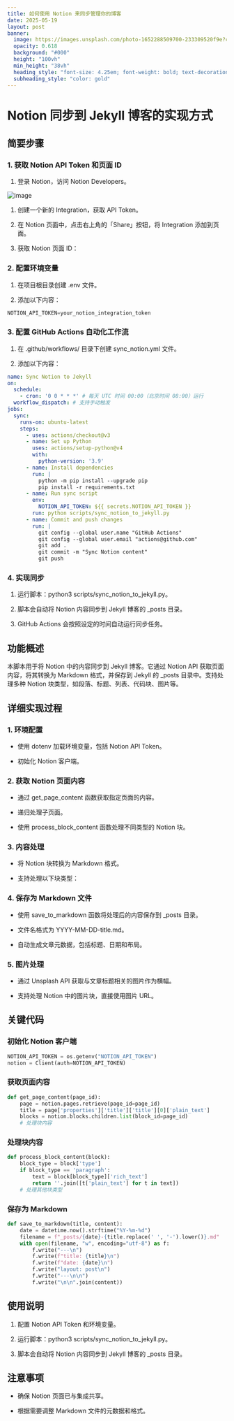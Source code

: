 ```yaml
---
title: 如何使用 Notion 来同步管理你的博客
date: 2025-05-19
layout: post
banner:
  image: https://images.unsplash.com/photo-1652288509700-233309520f9e?crop=entropy&cs=tinysrgb&fit=max&fm=jpg&ixid=M3w2OTIwMzJ8MHwxfHJhbmRvbXx8fHx8fHx8fDE3NDc2MTk1MDJ8&ixlib=rb-4.1.0&q=80&w=1080
  opacity: 0.618
  background: "#000"
  height: "100vh"
  min_height: "38vh"
  heading_style: "font-size: 4.25em; font-weight: bold; text-decoration: underline"
  subheading_style: "color: gold"
---
```


# Notion 同步到 Jekyll 博客的实现方式

## 简要步骤

### 1. 获取 Notion API Token 和页面 ID

1. 登录 Notion，访问 Notion Developers。

![image](https://prod-files-secure.s3.us-west-2.amazonaws.com/a7a0cc5a-89b9-4cda-8686-1fba0ca52f40/d19c1afe-dea5-4312-9333-786b0ba83054/image.png?X-Amz-Algorithm=AWS4-HMAC-SHA256&X-Amz-Content-Sha256=UNSIGNED-PAYLOAD&X-Amz-Credential=ASIAZI2LB466X7MAJ6ND%2F20250519%2Fus-west-2%2Fs3%2Faws4_request&X-Amz-Date=20250519T015142Z&X-Amz-Expires=3600&X-Amz-Security-Token=IQoJb3JpZ2luX2VjEMj%2F%2F%2F%2F%2F%2F%2F%2F%2F%2FwEaCXVzLXdlc3QtMiJHMEUCIQDmkohGRwIGNieBrMIDnwJgtSedIAeNIwApZe2O5b4gpwIgCm4fKfDPWDVXw6FksSgUena52osijUE188KlmYBssWMqiAQIgf%2F%2F%2F%2F%2F%2F%2F%2F%2F%2FARAAGgw2Mzc0MjMxODM4MDUiDHBzTWzGX92e9mS91ircA9WN0AUgxHP%2B9W9UnmSJGfvJBB20%2BhheAuWHFDyCSllcVuFv2Hp55%2FrL7pwA7jvJTNM3m6fqXzX5z5uzODHdNCnZcUyCqp6l4H5oRS3XKsQcrBH9wq6M7ZS7%2FwtWDwmEJRSd96Lp%2B3xoV6hDj%2BVwoW0Yv4BdjFYtSvTpcGaeXQ%2FbDnIVb0lSKc8dPPE1xUANCSEMko2g%2B94rDR3u06G58CqvTLQWW%2FdpPhLNXd6QBk9WFcQBvDa%2FOavQCwyQvvXxxhLhsOu92frE1X6A4RLrWa1ovZVrFlvXmKizmTn7TszRqjlYOpPOjxPJoNW%2BxvvSp0VAdliDsbFo2SvIVQ%2FshZcu8wh631o9GDJw3Mt1uV%2BMYuFWBY46qwFCXAuY%2FjOPd01N0jPBo8hT03S7712rdVhJk4vYd6gyfVrCgFLi9jQEM4dn1YUoyxtJ%2Ft7CwtmKKDZw1hU%2BDFk82xSjcTyVp1NMZv1cpoZbFmPWYHXuFYDiwKDz7%2F4MHfQLWWldtN4viYEq6y0qUhVPT%2FcsHaompX6hiXnsS5LinIrNSVH6lq4uMfIgm1QVwvMltjOtz4n%2FQy5fcli5WDGoevVXAY5eevEoUMt9oHnPcOyZI6CRgvb3cq9xd8Mvg72xOSO3MNXsqcEGOqUBZdGFwtRnDwCUkhE13Zibjcs8UjT5MtRC80CIYiGII5vsNMUQrAW5frQvcBKdmWPUZ45NHrBwJaBrWVRjhZ5EiK1xWujwawELh3dj0TFxMbdCg8Eua7xJt2VCNmbHJroR5nv8GPzK4Xat5UVDqhyl%2BtzvFTmiP2p8r%2BOA74DdmC20tIr6yWrS6e0eGqsp41yHcKwTHo74NTnefRyKx4iMDAub76Ed&X-Amz-Signature=465316a2827535d8f1e862e488bf61aee57a34803fd7045a2cdb011b6949bc3c&X-Amz-SignedHeaders=host&x-id=GetObject)

1. 创建一个新的 Integration，获取 API Token。

1. 在 Notion 页面中，点击右上角的「Share」按钮，将 Integration 添加到页面。

1. 获取 Notion 页面 ID：


### 2. 配置环境变量

1. 在项目根目录创建 .env 文件。

1. 添加以下内容：

```javascript
NOTION_API_TOKEN=your_notion_integration_token
```

### 3. 配置 GitHub Actions 自动化工作流

1. 在 .github/workflows/ 目录下创建 sync_notion.yml 文件。

1. 添加以下内容：

```yaml
name: Sync Notion to Jekyll
on:
  schedule:
    - cron: '0 0 * * *' # 每天 UTC 时间 00:00（北京时间 08:00）运行
  workflow_dispatch: # 支持手动触发
jobs:
  sync:
    runs-on: ubuntu-latest
    steps:
      - uses: actions/checkout@v3
      - name: Set up Python
        uses: actions/setup-python@v4
        with:
          python-version: '3.9'
      - name: Install dependencies
        run: |
          python -m pip install --upgrade pip
          pip install -r requirements.txt
      - name: Run sync script
        env:
          NOTION_API_TOKEN: ${{ secrets.NOTION_API_TOKEN }}
        run: python scripts/sync_notion_to_jekyll.py
      - name: Commit and push changes
        run: |
          git config --global user.name "GitHub Actions"
          git config --global user.email "actions@github.com"
          git add .
          git commit -m "Sync Notion content"
          git push
```

### 4. 实现同步

1. 运行脚本：python3 scripts/sync_notion_to_jekyll.py。

1. 脚本会自动将 Notion 内容同步到 Jekyll 博客的 _posts 目录。

1. GitHub Actions 会按照设定的时间自动运行同步任务。

## 功能概述

本脚本用于将 Notion 中的内容同步到 Jekyll 博客。它通过 Notion API 获取页面内容，将其转换为 Markdown 格式，并保存到 Jekyll 的 _posts 目录中。支持处理多种 Notion 块类型，如段落、标题、列表、代码块、图片等。

## 详细实现过程

### 1. 环境配置

- 使用 dotenv 加载环境变量，包括 Notion API Token。

- 初始化 Notion 客户端。

### 2. 获取 Notion 页面内容

- 通过 get_page_content 函数获取指定页面的内容。

- 递归处理子页面。

- 使用 process_block_content 函数处理不同类型的 Notion 块。

### 3. 内容处理

- 将 Notion 块转换为 Markdown 格式。

- 支持处理以下块类型：


### 4. 保存为 Markdown 文件

- 使用 save_to_markdown 函数将处理后的内容保存到 _posts 目录。

- 文件名格式为 YYYY-MM-DD-title.md。

- 自动生成文章元数据，包括标题、日期和布局。

### 5. 图片处理

- 通过 Unsplash API 获取与文章标题相关的图片作为横幅。

- 支持处理 Notion 中的图片块，直接使用图片 URL。

## 关键代码

### 初始化 Notion 客户端

```python
NOTION_API_TOKEN = os.getenv("NOTION_API_TOKEN")
notion = Client(auth=NOTION_API_TOKEN)
```

### 获取页面内容

```python
def get_page_content(page_id):
    page = notion.pages.retrieve(page_id=page_id)
    title = page['properties']['title']['title'][0]['plain_text']
    blocks = notion.blocks.children.list(block_id=page_id)
    # 处理块内容
```

### 处理块内容

```python
def process_block_content(block):
    block_type = block['type']
    if block_type == 'paragraph':
        text = block[block_type]['rich_text']
        return ''.join([t['plain_text'] for t in text])
    # 处理其他块类型
```

### 保存为 Markdown

```python
def save_to_markdown(title, content):
    date = datetime.now().strftime("%Y-%m-%d")
    filename = f"_posts/{date}-{title.replace(' ', '-').lower()}.md"
    with open(filename, "w", encoding="utf-8") as f:
        f.write("---\n")
        f.write(f"title: {title}\n")
        f.write(f"date: {date}\n")
        f.write("layout: post\n")
        f.write("---\n\n")
        f.write("\n\n".join(content))
```

## 使用说明

1. 配置 Notion API Token 和环境变量。

1. 运行脚本：python3 scripts/sync_notion_to_jekyll.py。

1. 脚本会自动将 Notion 内容同步到 Jekyll 博客的 _posts 目录。

## 注意事项

- 确保 Notion 页面已与集成共享。

- 根据需要调整 Markdown 文件的元数据和格式。